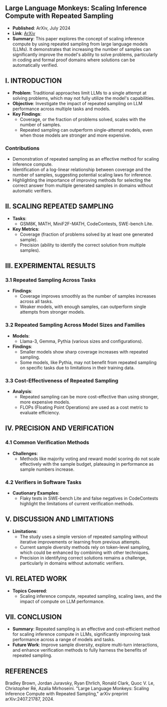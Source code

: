 ## Large Language Monkeys: Scaling Inference Compute with Repeated Sampling

- **Published**: ArXiv, July 2024
- **Link**: [ArXiv](https://arxiv.org/abs/2407.21787)
- **Summary**: This paper explores the concept of scaling inference compute by using repeated sampling from large language models (LLMs). It demonstrates that increasing the number of samples can significantly improve the model's ability to solve problems, particularly in coding and formal proof domains where solutions can be automatically verified.

## I. INTRODUCTION

- **Problem**: Traditional approaches limit LLMs to a single attempt at solving problems, which may not fully utilize the model's capabilities.
- **Objective**: Investigate the impact of repeated sampling on LLM performance across multiple tasks and models.
- **Key Findings**:
  - Coverage, or the fraction of problems solved, scales with the number of samples.
  - Repeated sampling can outperform single-attempt models, even when those models are stronger and more expensive.

### Contributions

- Demonstration of repeated sampling as an effective method for scaling inference compute.
- Identification of a log-linear relationship between coverage and the number of samples, suggesting potential scaling laws for inference.
- Highlighting the importance of improving methods for selecting the correct answer from multiple generated samples in domains without automatic verifiers.

## II. SCALING REPEATED SAMPLING

- **Tasks**: 
  - GSM8K, MATH, MiniF2F-MATH, CodeContests, SWE-bench Lite.
- **Key Metrics**: 
  - Coverage (fraction of problems solved by at least one generated sample).
  - Precision (ability to identify the correct solution from multiple samples).

## III. EXPERIMENTAL RESULTS

### 3.1 Repeated Sampling Across Tasks

- **Findings**:
  - Coverage improves smoothly as the number of samples increases across all tasks.
  - Weaker models, with enough samples, can outperform single attempts from stronger models.

### 3.2 Repeated Sampling Across Model Sizes and Families

- **Models**:
  - Llama-3, Gemma, Pythia (various sizes and configurations).
- **Findings**:
  - Smaller models show sharp coverage increases with repeated sampling.
  - Some models, like Pythia, may not benefit from repeated sampling on specific tasks due to limitations in their training data.

### 3.3 Cost-Effectiveness of Repeated Sampling

- **Analysis**:
  - Repeated sampling can be more cost-effective than using stronger, more expensive models.
  - FLOPs (Floating Point Operations) are used as a cost metric to evaluate efficiency.

## IV. PRECISION AND VERIFICATION

### 4.1 Common Verification Methods

- **Challenges**:
  - Methods like majority voting and reward model scoring do not scale effectively with the sample budget, plateauing in performance as sample numbers increase.

### 4.2 Verifiers in Software Tasks

- **Cautionary Examples**:
  - Flaky tests in SWE-bench Lite and false negatives in CodeContests highlight the limitations of current verification methods.
  
## V. DISCUSSION AND LIMITATIONS

- **Limitations**:
  - The study uses a simple version of repeated sampling without iterative improvements or learning from previous attempts.
  - Current sample diversity methods rely on token-level sampling, which could be enhanced by combining with other techniques.
  - Precision in identifying correct solutions remains a challenge, particularly in domains without automatic verifiers.

## VI. RELATED WORK

- **Topics Covered**:
  - Scaling inference compute, repeated sampling, scaling laws, and the impact of compute on LLM performance.

## VII. CONCLUSION

- **Summary**: Repeated sampling is an effective and cost-efficient method for scaling inference compute in LLMs, significantly improving task performance across a range of models and tasks.
- **Future Work**: Improve sample diversity, explore multi-turn interactions, and enhance verification methods to fully harness the benefits of repeated sampling.

## REFERENCES

Bradley Brown, Jordan Juravsky, Ryan Ehrlich, Ronald Clark, Quoc V. Le, Christopher Ré, Azalia Mirhoseini. "Large Language Monkeys: Scaling Inference Compute with Repeated Sampling," arXiv preprint arXiv:2407.21787, 2024.
